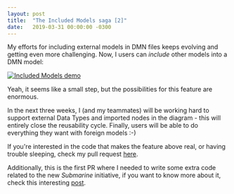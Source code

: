 ```yaml
---
layout: post
title:  "The Included Models saga [2]"
date:   2019-03-31 00:00:00 -0300
---
```


My efforts for including external models in DMN files keeps evolving and getting even more challenging. Now, I users can _include_ other models into a DMN model:

[![Included Models demo](/assets/included-models-demo-2.gif "Included Models demo")](/assets/included-models-demo-2.gif)

Yeah, it seems like a small step, but the possibilities for this feature are enormous.

In the next three weeks, I (and my teammates) will be working hard to support external Data Types and imported nodes in the diagram - this will entirely close the reusability cycle. Finally, users will be able to do everything they want with foreign models :-)

If you're interested in the code that makes the feature above real, or having trouble sleeping, check my pull request [here](https://github.com/kiegroup/kie-wb-common/pull/2562).

Additionally, this is the first PR where I needed to write some extra code related to the new _Submarine_ initiative, if you want to know more about it, check this interesting [post](http://blog.athico.com/2019/03/quarking-drools-how-we-turned-13-year.html).
